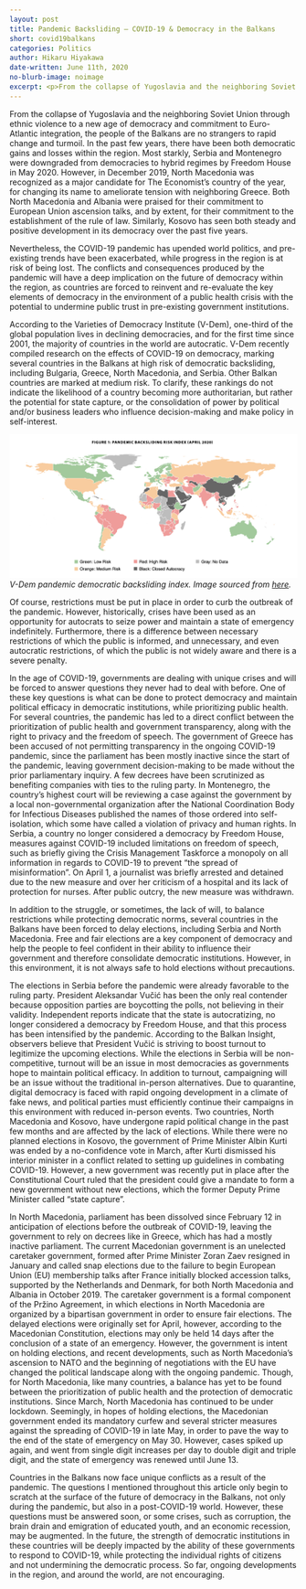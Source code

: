 ```yaml
---
layout: post
title: Pandemic Backsliding — COVID-19 & Democracy in the Balkans
short: covid19balkans
categories: Politics
author: Hikaru Hiyakawa
date-written: June 11th, 2020
no-blurb-image: noimage
excerpt: <p>From the collapse of Yugoslavia and the neighboring Soviet Union through ethnic violence to a new age of democracy and commitment to Euro-Atlantic integration, the people of the Balkans are no strangers to rapid change and turmoil.  In the past few years, there have been both democratic gains and losses within the region.  Most starkly, Serbia and Montenegro were downgraded from democracies to hybrid regimes by Freedom House in May 2020...</p>
---
```


From the collapse of Yugoslavia and the neighboring Soviet Union through ethnic violence to a new age of democracy and commitment to Euro-Atlantic integration, the people of the Balkans are no strangers to rapid change and turmoil.  In the past few years, there have been both democratic gains and losses within the region.  Most starkly, Serbia and Montenegro were downgraded from democracies to hybrid regimes by Freedom House in May 2020.  However, in December 2019, North Macedonia was recognized as a major candidate for The Economist’s country of the year, for changing its name to ameliorate tension with neighboring Greece.  Both North Macedonia and Albania were praised for their commitment to European Union ascension talks, and by extent, for their commitment to the establishment of the rule of law.  Similarly, Kosovo has seen both steady and positive development in its democracy over the past five years.

Nevertheless, the COVID-19 pandemic has upended world politics, and pre-existing trends have been exacerbated, while progress in the region is at risk of being lost.  The conflicts and consequences produced by the pandemic will have a deep implication on the future of democracy within the region, as countries are forced to reinvent and re-evaluate the key elements of democracy in the environment of a public health crisis with the potential to undermine public trust in pre-existing government institutions.

According to the Varieties of Democracy Institute (V-Dem), one-third of the global population lives in declining democracies, and for the first time since 2001, the majority of countries in the world are autocratic.  V-Dem recently compiled research on the effects of COVID-19 on democracy, marking several countries in the Balkans at high risk of democratic backsliding, including Bulgaria, Greece, North Macedonia, and Serbia.  Other Balkan countries are marked at medium risk.  To clarify, these rankings do not indicate the likelihood of a country becoming more authoritarian, but rather the potential for state capture, or the consolidation of power by political and/or business leaders who influence decision-making and make policy in self-interest.

![Democracy index](/images/covid19balkans/dem_index.png)
_V-Dem pandemic democratic backsliding index. Image sourced from [here](https://www.v-dem.net/media/filer_public/52/eb/52eb913a-b1ad-4e55-9b4b-3710ff70d1bf/pb_23.pdf)._

Of course, restrictions must be put in place in order to curb the outbreak of the pandemic.  However, historically, crises have been used as an opportunity for autocrats to seize power and maintain a state of emergency indefinitely.  Furthermore, there is a difference between necessary restrictions of which the public is informed, and unnecessary, and even autocratic restrictions, of which the public is not widely aware and there is a severe penalty.

In the age of COVID-19, governments are dealing with unique crises and will be forced to answer questions they never had to deal with before.  One of these key questions is what can be done to protect democracy and maintain political efficacy in democratic institutions, while prioritizing public health.  For several countries, the pandemic has led to a direct conflict between the prioritization of public health and government transparency, along with the right to privacy and the freedom of speech.  The government of Greece has been accused of not permitting transparency in the ongoing COVID-19 pandemic, since the parliament has been mostly inactive since the start of the pandemic, leaving government decision-making to be made without the prior parliamentary inquiry.  A few decrees have been scrutinized as benefiting companies with ties to the ruling party.  In Montenegro, the country’s highest court will be reviewing a case against the government by a local non-governmental organization after the National Coordination Body for Infectious Diseases published the names of those ordered into self-isolation, which some have called a violation of privacy and human rights.  In Serbia, a country no longer considered a democracy by Freedom House, measures against COVID-19 included limitations on freedom of speech, such as briefly giving the Crisis Management Taskforce a monopoly on all information in regards to COVID-19 to prevent “the spread of misinformation”.  On April 1, a journalist was briefly arrested and detained due to the new measure and over her criticism of a hospital and its lack of protection for nurses.  After public outcry, the new measure was withdrawn.

In addition to the struggle, or sometimes, the lack of will, to balance restrictions while protecting democratic norms, several countries in the Balkans have been forced to delay elections, including Serbia and North Macedonia.  Free and fair elections are a key component of democracy and help the people to feel confident in their ability to influence their government and therefore consolidate democratic institutions.  However, in this environment, it is not always safe to hold elections without precautions.

The elections in Serbia before the pandemic were already favorable to the ruling party.  President Aleksandar Vučić has been the only real contender because opposition parties are boycotting the polls, not believing in their validity.  Independent reports indicate that the state is autocratizing, no longer considered a democracy by Freedom House, and that this process has been intensified by the pandemic.  According to the Balkan Insight, observers believe that President Vučić is striving to boost turnout to legitimize the upcoming elections.  While the elections in Serbia will be non-competitive, turnout will be an issue in most democracies as governments hope to maintain political efficacy.  In addition to turnout, campaigning will be an issue without the traditional in-person alternatives.  Due to quarantine, digital democracy is faced with rapid ongoing development in a climate of fake news, and political parties must efficiently continue their campaigns in this environment with reduced in-person events.  Two countries, North Macedonia and Kosovo, have undergone rapid political change in the past few months and are affected by the lack of elections.  While there were no planned elections in Kosovo, the government of Prime Minister Albin Kurti was ended by a no-confidence vote in March, after Kurti dismissed his interior minister in a conflict related to setting up guidelines in combating COVID-19.  However, a new government was recently put in place after the Constitutional Court ruled that the president could give a mandate to form a new government without new elections, which the former Deputy Prime Minister called “state capture”.

In North Macedonia, parliament has been dissolved since February 12 in anticipation of elections before the outbreak of COVID-19, leaving the government to rely on decrees like in Greece, which has had a mostly inactive parliament.  The current Macedonian government is an unelected caretaker government, formed after Prime Minister Zoran Zaev resigned in January and called snap elections due to the failure to begin European Union (EU) membership talks after France initially blocked accession talks, supported by the Netherlands and Denmark, for both North Macedonia and Albania in October 2019.  The caretaker government is a formal component of the Pržino Agreement, in which elections in North Macedonia are organized by a bipartisan government in order to ensure fair elections.  The delayed elections were originally set for April, however, according to the Macedonian Constitution, elections may only be held 14 days after the conclusion of a state of an emergency.  However, the government is intent on holding elections, and recent developments, such as North Macedonia’s ascension to NATO and the beginning of negotiations with the EU have changed the political landscape along with the ongoing pandemic.  Though, for North Macedonia, like many countries, a balance has yet to be found between the prioritization of public health and the protection of democratic institutions.  Since March, North Macedonia has continued to be under lockdown.  Seemingly, in hopes of holding elections, the Macedonian government ended its mandatory curfew and several stricter measures against the spreading of COVID-19 in late May, in order to pave the way to the end of the state of emergency on May 30.  However, cases spiked up again, and went from single digit increases per day to double digit and triple digit, and the state of emergency was renewed until June 13.

Countries in the Balkans now face unique conflicts as a result of the pandemic.  The questions I mentioned throughout this article only begin to scratch at the surface of the future of democracy in the Balkans, not only during the pandemic, but also in a post-COVID-19 world.  However, these questions must be answered soon, or some crises, such as corruption, the brain drain and emigration of educated youth, and an economic recession, may be augmented.  In the future, the strength of democratic institutions in these countries will be deeply impacted by the ability of these governments to respond to COVID-19, while protecting the individual rights of citizens and not undermining the democratic process.  So far, ongoing developments in the region, and around the world, are not encouraging.
